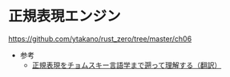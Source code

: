 正規表現エンジン
===

https://github.com/ytakano/rust_zero/tree/master/ch06

- 参考
  - [正規表現をチョムスキー言語学まで遡って理解する（翻訳）](https://techracho.bpsinc.jp/hachi8833/2017_12_27/49522)
